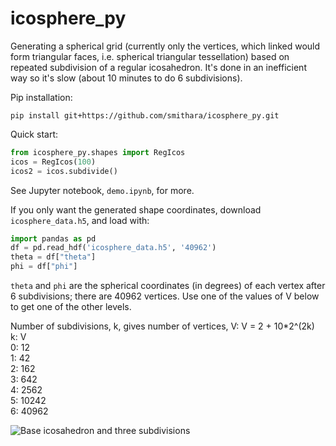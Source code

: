 # icosphere_py

Generating a spherical grid (currently only the vertices, which linked would form triangular faces, i.e. spherical triangular tessellation) based on repeated subdivision of a regular icosahedron. It's done in an inefficient way so it's slow (about 10 minutes to do 6 subdivisions).

Pip installation:
```
pip install git+https://github.com/smithara/icosphere_py.git
```

Quick start:
```Python
from icosphere_py.shapes import RegIcos
icos = RegIcos(100)
icos2 = icos.subdivide()
```

See Jupyter notebook, `demo.ipynb`, for more.

If you only want the generated shape coordinates, download `icosphere_data.h5`, and load with:
```Python
import pandas as pd
df = pd.read_hdf('icosphere_data.h5', '40962')
theta = df["theta"]
phi = df["phi"]
```
`theta` and `phi` are the spherical coordinates (in degrees) of each vertex after 6 subdivisions; there are 40962 vertices. Use one of the values of V below to get one of the other levels.

Number of subdivisions, k, gives number of vertices, V: V = 2 + 10*2^(2k) <br>
k: V <br>
0: 12 <br>
1: 42 <br>
2: 162 <br>
3: 642 <br>
4: 2562 <br>
5: 10242 <br>
6: 40962 <br>

![Base icosahedron and three subdivisions](https://github.com/smithara/icosphere_py/icospheres.png)

